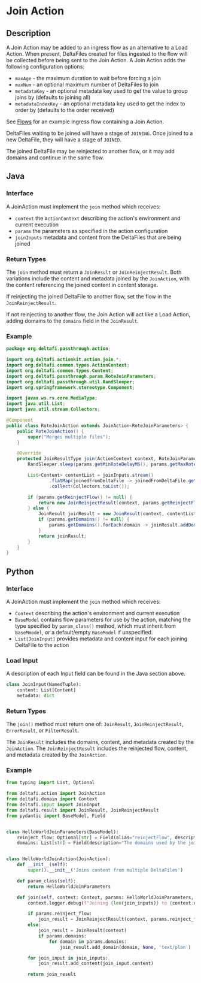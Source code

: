 # Join Action

## Description

A Join Action may be added to an ingress flow as an alternative to a Load Action. When present, DeltaFiles created for
files ingested to the flow will be collected before being sent to the Join Action. A Join Action adds the following
configuration options:

* `maxAge` - the maximum duration to wait before forcing a join
* `maxNum` - an optional maximum number of DeltaFiles to join
* `metadataKey` - an optional metadata key used to get the value to group joins by (defaults to joining all)
* `metadataIndexKey` - an optional metadata key used to get the index to order by (defaults to the order received)

See [Flows](/flows) for an example ingress flow containing a Join Action.

DeltaFiles waiting to be joined will have a stage of `JOINING`. Once joined to a new DeltaFile, they will have a stage
of `JOINED`.

The joined DeltaFile may be reinjected to another flow, or it may add domains and continue in the same flow.

## Java

### Interface

A JoinAction must implement the `join` method which receives:
* `context` the `ActionContext` describing the action's environment and current execution
* `params` the parameters as specified in the action configuration
* `joinInputs` metadata and content from the DeltaFiles that are being joined

### Return Types

The `join` method must return a `JoinResult` or `JoinReinjectResult`. Both variations include the content and metadata joined by the
`JoinAction`, with the content referencing the joined content in content storage.

If reinjecting the joined DeltaFile to another flow, set the flow in the `JoinReinjectResult`.

If not reinjecting to another flow, the Join Action will act like a Load Action, adding domains to the `domains` field in the `JoinResult`.

### Example

```java
package org.deltafi.passthrough.action;

import org.deltafi.actionkit.action.join.*;
import org.deltafi.common.types.ActionContext;
import org.deltafi.common.types.Content;
import org.deltafi.passthrough.param.RoteJoinParameters;
import org.deltafi.passthrough.util.RandSleeper;
import org.springframework.stereotype.Component;

import javax.ws.rs.core.MediaType;
import java.util.List;
import java.util.stream.Collectors;

@Component
public class RoteJoinAction extends JoinAction<RoteJoinParameters> {
    public RoteJoinAction() {
        super("Merges multiple files");
    }

    @Override
    protected JoinResultType join(ActionContext context, RoteJoinParameters params, List<JoinInput> joinInputs) {
        RandSleeper.sleep(params.getMinRoteDelayMS(), params.getMaxRoteDelayMS());

        List<Content> contentList = joinInputs.stream()
                .flatMap(joinedFromDeltaFile -> joinedFromDeltaFile.getContentList().stream())
                .collect(Collectors.toList());

        if (params.getReinjectFlow() != null) {
            return new JoinReinjectResult(context, params.getReinjectFlow(), contentList);
        } else {
            JoinResult joinResult = new JoinResult(context, contentList);
            if (params.getDomains() != null) {
                params.getDomains().forEach(domain -> joinResult.addDomain(domain, null, MediaType.TEXT_PLAIN));
            }
            return joinResult;
        }
    }
}
```

## Python

### Interface

A JoinAction must implement the `join` method which receives:
* `Context` describing the action's environment and current execution
* `BaseModel` contains flow parameters for use by the action, matching the type specified by `param_class()` method, which must inherit from `BaseMmodel`, or a default/empty `BaseModel` if unspecified.
* `List[JoinInput]` provides metadata and content input for each joining DeltaFile to the action

### Load Input

A description of each Input field can be found in the Java section above.

```python
class JoinInput(NamedTuple):
    content: List[Content]
    metadata: dict
```

### Return Types

The `join()` method must return one of: `JoinResult`, `JoinReinjectResult`, `ErrorResult`, or `FilterResult`.

The `JoinResult` includes the domains, content, and metadata created by the `JoinAction`.
The `JoinReinjectResult` includes the reinjected flow, content, and metadata created by the `JoinAction`.

### Example

```python
from typing import List, Optional

from deltafi.action import JoinAction
from deltafi.domain import Context
from deltafi.input import JoinInput
from deltafi.result import JoinResult, JoinReinjectResult
from pydantic import BaseModel, Field


class HelloWorldJoinParameters(BaseModel):
    reinject_flow: Optional[str] = Field(alias="reinjectFlow", description="An optional ingress flow to reinject to")
    domains: List[str] = Field(description="The domains used by the join action")


class HelloWorldJoinAction(JoinAction):
    def __init__(self):
        super().__init__('Joins content from multiple DeltaFiles')

    def param_class(self):
        return HelloWorldJoinParameters

    def join(self, context: Context, params: HelloWorldJoinParameters, join_inputs: List[JoinInput]):
        context.logger.debug(f"Joining {len(join_inputs)} to {context.did} with params: {params}")

        if params.reinject_flow:
            join_result = JoinReinjectResult(context, params.reinject_flow)
        else:
            join_result = JoinResult(context)
            if params.domains:
                for domain in params.domains:
                    join_result.add_domain(domain, None, 'text/plan')

        for join_input in join_inputs:
            join_result.add_content(join_input.content)

        return join_result
```

